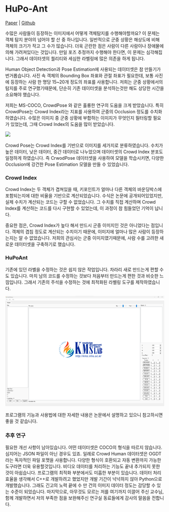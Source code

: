 # HuPo-Ant


[Paper](https://www.dbpia.co.kr/journal/articleDetail?nodeId=NODE12014926) | [Github](https://github.com/InhaKMS/HuPo-AnT)

수많은 사람들이 등장하는 이미지에서 어떻게 객체탐지를 수행해야할까요? 이 문제는 객체 탐지 분야의 넘어야 할 산 중 하나입니다. 일반적으로 군중 상황은 해상도에 비해 객체의 크기가 작고 그 수가 많습니다. 더욱 곤란한 점은 사람이 다른 사람이나 장애물에 의해 가려져있다는 것입니다. 만일 포즈 추정까지 수행해야 한다면, 이 문제는 심각해집니다. 그래서 데이터셋의 퀄리티와 세심한 라벨링에 많은 의존을 하게 됩니다. 

Human Object Detection과 Pose Estimation에 사용되는 데이터셋은 참 만들기가 번거롭습니다. 사진 속 객체의 Bounding Box 좌표와 관절 좌표가 필요한데,  보통 사진에 등장하는 사람 한 명당 15~20개 정도의 좌표를 사용합니다. 저희는 군중 상황에서의 탐지를 주로 연구했기때문에, 단순히 기존 데이터셋을 분석하는것만 해도 상당한 시간을 소요해야 했습니다. 

저희는 MS-COCO, CrowdPose 와 같은 훌륭한 연구의 도움을 크게 받았습니다. 특히 CrowdPose는 Crowd Index라는 지표를 사용하여 군중의 Occlusion 정도를 수치화하였습니다. 수많은 이미지 중 군중 상황에 부합하는 이미지가 무엇인지 필터링할 필요가 있었는데, 그때 Crowd Index의 도움을 많이 받았습니다. 


[![](https://github.com/jeffffffli/CrowdPose/raw/master/crowdpose.gif)](https://github.com/jeffffffli/CrowdPose/blob/master/crowdpose.gif)

Crowd Pose는 Crowd Index를 기반으로 이미지를 세가지로 분류하였습니다. 수치가 높은 데이터, 낮은 데이터, 중간 데이터로 나누었으며 데이터셋의 Crowd Index 분포도 일정하게 하였습니다. 즉 CrwodPose 데이터셋을 사용하여 모델을 학습시키면, 다양한 Occlusion에 강건한 Pose Estimation 모델을 만들 수 있었습니다. 

### Crowd Index

Crowd Index는 두 객체가 겹쳐있을 때, 키포인트가 얼마나 다른 객체의 바운딩박스에 포함되는지에 대한 비율을 기반으로 계산되었습니다. 수식은 논문에 공개되어있었지만, 실제 수치가 계산되는 코드는 구할 수 없었습니다. 그 수치를 직접 계산하며 Crowd Index를 계산하는 코드를 다시 구현할 수 있었는데, 이 과정이 참 힘들었던 기억이 납니다.

중요한 점은, Crowd Index가 높다 해서 만드시 군중 이미지인 것은 아니었다는 점입니다. 객체의 겹침 정도로 계산되는 수치이기 때문에, 이미지에 얼마나 많은 사람이 등장하는지는 알 수 없었습니다. 저희의 관심사는 군중 이미지였기때문에, 사람 수를 고려한 새로운 데이터셋을 구축하기로 했습니다. 

### HuPoAnt

기존에 있던 라벨을 수정하는 것은 쉽지 않은 작업입니다. 차라리 새로 만드는게 편할 수도 있습니다. 마치 남의 코드를 수정하는 것보다 처음부터 만드는게 편한 것과 비슷한 느낌입니다. 그래서 기존의 주석을 수정하는 것에 최적화된 라벨링 도구를 제작하였습니다. 


![hupoant2](images/hupoant_2.png)


프로그램의 기능과 사용법에 대한 자세한 내용은 논문에서 설명하고 있으니 참고하시면 좋을 것 같습니다. 
### 추후 연구

필요한 개선 사항이 남아있습니다. 어떤 데이터셋은 COCO의 형식을 따르지 않습니다. 심지어는 JSON 파일이 아닌 경우도 있죠. 일례로 Crowd Human 데이터셋은 OGDT라는 독자적인 파일 포맷을 사용합니다. 다양한 형식이 호환되고 자동 변환까지 가능한 도구라면 더욱 유용할것입니다. 비디오 데이터를 처리하는 기능도 끝내 추가되지 못한 것이 아쉽습니다. 
프로그램의 최적화 부분에서도 미흡한 부분이 있습니다. 데이터 처리 효율을 생각해서 C++로 개발하려고 했었지만 개발 기간이 넉넉하지 않아 Python으로 개발했습니다. 그래도 긴고의 노력 끝에 수 만 건의 이미지 데이터 정도는 감당할 수 있는 수준이 되었습니다. 
마지막으로, 아무것도 모르는 저를 여기까지 이끌어 주신 교수님, 함께 개발하면서 저의 부족한 점을 보완해주신 연구실 동료들에게 감사의 말씀을 전합니다. 
